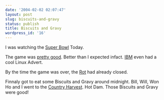```yaml
---
date: '2004-02-02 02:07:47'
layout: post
slug: biscuits-and-gravy
status: publish
title: Biscuits and Gravy
wordpress_id: '16'
---
```


I was watching the [Super Bowl]() Today.  

The game was [pretty good](http://drudgereport.com/mattjj.htm). Better than I expected infact.  [IBM](http://www.ibm.com) even had a cool Linux Advert.  
  

By the time the game was over, the [Rot](http://www.carroll.edu/students/menu.php) had already closed.  
  

Finnaly got to eat some Biscuits and Gravy around midnight.  Bill, Will, Won Ho and I went to the [Country Harvest](http://goldwest.visitmt.com/listings/9955.htm). Hot Dam. Those Biscuits and Gravy were good!
